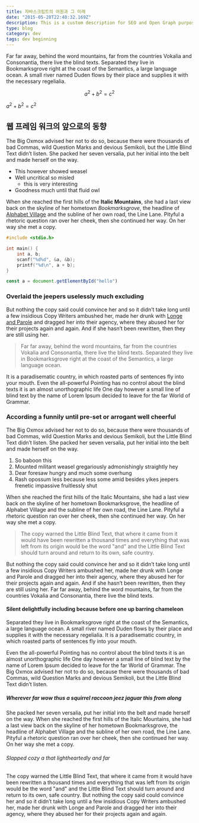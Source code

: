 ```yaml
---
title: 자바스크립트의 어원과 그 미래
date: "2015-05-28T22:40:32.169Z"
description: This is a custom description for SEO and Open Graph purposes, rather than the default generated excerpt. Simply add a description field to the frontmatter.
type: blog
category: dev
tags: dev beginning
---
```


Far far away, behind the word mountains, far from the countries Vokalia and
Consonantia, there live the blind texts. Separated they live in Bookmarksgrove
right at the coast of the Semantics, a large language ocean. A small river named
Duden flows by their place and supplies it with the necessary regelialia.

$$
a^2 + b^2 = c^2
$$

$a^2 + b^2 = c^2$

## 웹 프레임 워크의 앞으로의 동향

The Big Oxmox advised her not to do so, because there were thousands of bad
Commas, wild Question Marks and devious Semikoli, but the Little Blind Text
didn’t listen. She packed her seven versalia, put her initial into the belt and
made herself on the way.

- This however showed weasel
- Well uncritical so misled
  - this is very interesting
- Goodness much until that fluid owl

When she reached the first hills of the **Italic Mountains**, she had a last
view back on the skyline of her hometown _Bookmarksgrove_, the headline of
[Alphabet Village](http://google.com) and the subline of her own road, the Line
Lane. Pityful a rhetoric question ran over her cheek, then she continued her
way. On her way she met a copy.

```c
#include <stdio.h>

int main() {
    int a, b;
    scanf("%d%d", &a, &b);
    printf("%d\n", a + b);
}
```

```javascript
const a = document.getElementById("hello")
```

### Overlaid the jeepers uselessly much excluding

But nothing the copy said could convince her and so it didn’t take long until a
few insidious Copy Writers ambushed her, made her drunk with
[Longe and Parole](http://google.com) and dragged her into their agency, where
they abused her for their projects again and again. And if she hasn’t been
rewritten, then they are still using her.

> Far far away, behind the word mountains, far from the countries Vokalia and
> Consonantia, there live the blind texts. Separated they live in Bookmarksgrove
> right at the coast of the Semantics, a large language ocean.

It is a paradisematic country, in which roasted parts of sentences fly into your
mouth. Even the all-powerful Pointing has no control about the blind texts it is
an almost unorthographic life One day however a small line of blind text by the
name of Lorem Ipsum decided to leave for the far World of Grammar.

### According a funnily until pre-set or arrogant well cheerful

The Big Oxmox advised her not to do so, because there were thousands of bad
Commas, wild Question Marks and devious Semikoli, but the Little Blind Text
didn’t listen. She packed her seven versalia, put her initial into the belt and
made herself on the way.

1.  So baboon this
2.  Mounted militant weasel gregariously admonishingly straightly hey
3.  Dear foresaw hungry and much some overhung
4.  Rash opossum less because less some amid besides yikes jeepers frenetic
    impassive fruitlessly shut

When she reached the first hills of the Italic Mountains, she had a last view
back on the skyline of her hometown Bookmarksgrove, the headline of Alphabet
Village and the subline of her own road, the Line Lane. Pityful a rhetoric
question ran over her cheek, then she continued her way. On her way she met a
copy.

> The copy warned the Little Blind Text, that where it came from it would have
> been rewritten a thousand times and everything that was left from its origin
> would be the word "and" and the Little Blind Text should turn around and
> return to its own, safe country.

But nothing the copy said could convince her and so it didn’t take long until a
few insidious Copy Writers ambushed her, made her drunk with Longe and Parole
and dragged her into their agency, where they abused her for their projects
again and again. And if she hasn’t been rewritten, then they are still using
her. Far far away, behind the word mountains, far from the countries Vokalia and
Consonantia, there live the blind texts.

#### Silent delightfully including because before one up barring chameleon

Separated they live in Bookmarksgrove right at the coast of the Semantics, a
large language ocean. A small river named Duden flows by their place and
supplies it with the necessary regelialia. It is a paradisematic country, in
which roasted parts of sentences fly into your mouth.

Even the all-powerful Pointing has no control about the blind texts it is an
almost unorthographic life One day however a small line of blind text by the
name of Lorem Ipsum decided to leave for the far World of Grammar. The Big Oxmox
advised her not to do so, because there were thousands of bad Commas, wild
Question Marks and devious Semikoli, but the Little Blind Text didn’t listen.

##### Wherever far wow thus a squirrel raccoon jeez jaguar this from along

She packed her seven versalia, put her initial into the belt and made herself on
the way. When she reached the first hills of the Italic Mountains, she had a
last view back on the skyline of her hometown Bookmarksgrove, the headline of
Alphabet Village and the subline of her own road, the Line Lane. Pityful a
rhetoric question ran over her cheek, then she continued her way. On her way she
met a copy.

###### Slapped cozy a that lightheartedly and far

The copy warned the Little Blind Text, that where it came from it would have
been rewritten a thousand times and everything that was left from its origin
would be the word "and" and the Little Blind Text should turn around and return
to its own, safe country. But nothing the copy said could convince her and so it
didn’t take long until a few insidious Copy Writers ambushed her, made her drunk
with Longe and Parole and dragged her into their agency, where they abused her
for their projects again and again.
